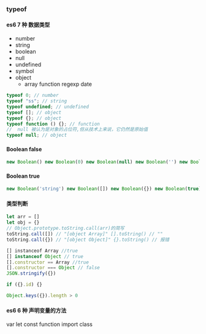 ### typeof

#### es6 7 种 数据类型

- number
- string
- boolean
- null
- undefined
- symbol
- object
  - array function regexp date

```javascript
typeof 0; // number
typeof "ss"; // string
typeof undefined; // undefined
typeof []; // object
typeof {}; // object
typeof function () {}; // function
//  null 被认为是对象的占位符,但从技术上来说，它仍然是原始值
typeof null; // object
```

#### Boolean false

```javascript
new Boolean() new Boolean(0) new Boolean(null) new Boolean('') new Boolean(false)
```

#### Boolean true

```javascript
new Boolean('string') new Boolean([]) new Boolean({}) new Boolean(true)
```

#### 类型判断

```javascript
let arr = []
let obj = {}
// Object.prototype.toString.call(arr)的简写
toString.call([]) // "[object Array]" [].toString() // ""
toString.call({}) // "[object Object]" {}.toString() // 报错

[] instanceof Array //true
[] instanceof Object // true
[].constructor == Array //true
[].constructor === Object // false
JSON.stringify({})

if ({}.id) {}

Object.keys({}).length > 0
```

#### es6 6 种 声明变量的方法

var let const function import class
